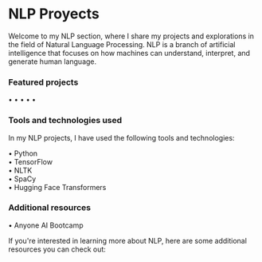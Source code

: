 # NLP Proyects

Welcome to my NLP section, where I share my projects and explorations in the field of Natural Language Processing. NLP is a branch of artificial intelligence that focuses on how machines can understand, interpret, and generate human language.

### Featured projects

•
•
•
•
•

### Tools and technologies used
In my NLP projects, I have used the following tools and technologies:

• Python <br>
• TensorFlow <br>
• NLTK <br>
• SpaCy <br>
• Hugging Face Transformers 

### Additional resources

• Anyone AI Bootcamp

If you're interested in learning more about NLP, here are some additional resources you can check out:

